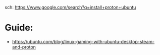 sch: https://www.google.com/search?q=install+proton+ubuntu

# Guide:
- https://ubuntu.com/blog/linux-gaming-with-ubuntu-desktop-steam-and-proton
